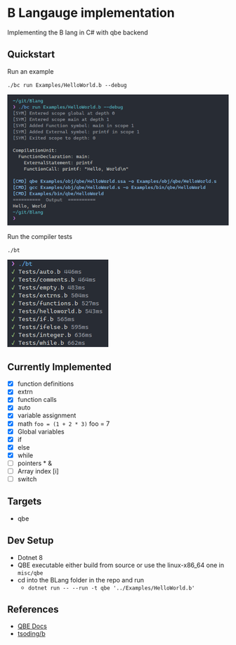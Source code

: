 # B Langauge implementation

Implementing the B lang in C# with qbe backend

## Quickstart

Run an example

```shell
./bc run Examples/HelloWorld.b --debug
```

![bc](misc/screenshots/bc_run.png)

Run the compiler tests

```shell
./bt
```

![bt](misc/screenshots/bt.png)

## Currently Implemented

-   [x] function definitions
-   [x] extrn
-   [x] function calls
-   [x] auto
-   [x] variable assignment
-   [x] math `foo = (1 + 2 * 3)` foo = 7
-   [x] Global variables
-   [x] if
-   [x] else
-   [x] while
-   [ ] pointers \* &
-   [ ] Array index [i]
-   [ ] switch

## Targets

-   qbe

## Dev Setup

-   Dotnet 8
-   QBE executable either build from source or use the linux-x86_64 one in `misc/qbe`
-   cd into the BLang folder in the repo and run
    -   `dotnet run -- --run -t qbe '../Examples/HelloWorld.b'`

## References

-   [QBE Docs](https://c9x.me/compile/doc/il.html)
-   [tsoding/b](https://github.com/tsoding/b)
